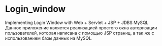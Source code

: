 # Login_window
Implementing Login Window with Web + Servlet + JSP + JDBS MySQL
Данное приложение является реализацией простого окна авторизации пользователей, которая написана с помощью JSP страниц, а так же с использованием базы данных на MySQL.
